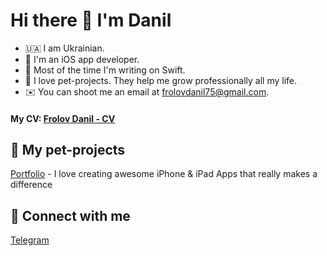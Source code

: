 # Hi there 👋 I'm Danil

- 🇺🇦 I am Ukrainian.
- 🍎 I'm an iOS app developer.
- 🤖 Most of the time I'm writing on Swift.
- 🚀 I love pet-projects. They help me grow professionally all my life.
- ✉️ You can shoot me an email at [frolovdanil75@gmail.com](mailto:frolovdanil75@gmail.com).

#### My CV: [Frolov Danil - CV](https://www.linkedin.com/in/danil-frolov/overlay/1635537637627/single-media-viewer/)

## 🐶 My pet-projects

[Portfolio](https://just-frolov.github.io/portfolio/) - I love creating awesome iPhone & iPad Apps that really makes a difference

## 🤝 Connect with me

[Telegram](https://t.me/maqasta)
